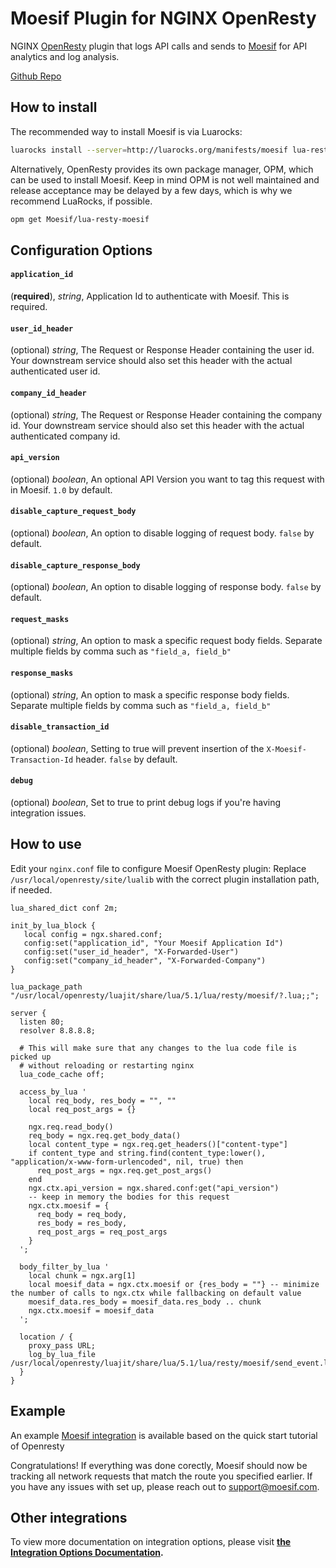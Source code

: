 # Moesif Plugin for NGINX OpenResty

NGINX [OpenResty](https://openresty.org/en/) plugin that logs API calls and sends to [Moesif](https://www.moesif.com) for API analytics and log analysis.

[Github Repo](https://github.com/Moesif/lua-resty-moesif)

## How to install

The recommended way to install Moesif is via Luarocks:

```bash
luarocks install --server=http://luarocks.org/manifests/moesif lua-resty-moesif
```

Alternatively, OpenResty provides its own package manager, OPM, which can be used to install Moesif.
Keep in mind OPM is not well maintained and release acceptance may be delayed by a few days, which is why we recommend LuaRocks, if possible.

```bash
opm get Moesif/lua-resty-moesif
```

## Configuration Options

#### __`application_id`__
(__required__), _string_, Application Id to authenticate with Moesif. This is required.

#### __`user_id_header`__
(optional) _string_, The Request or Response Header containing the user id. Your downstream service should also set this header with the actual authenticated user id. 

#### __`company_id_header`__
(optional) _string_, The Request or Response Header containing the company id. Your downstream service should also set this header with the actual authenticated company id. 

#### __`api_version`__
(optional) _boolean_, An optional API Version you want to tag this request with in Moesif. `1.0` by default.

#### __`disable_capture_request_body`__
(optional) _boolean_, An option to disable logging of request body. `false` by default.

#### __`disable_capture_response_body`__
(optional) _boolean_, An option to disable logging of response body. `false` by default.

#### __`request_masks`__
(optional) _string_, An option to mask a specific request body fields. Separate multiple fields by comma such as `"field_a, field_b"`

#### __`response_masks`__
(optional) _string_, An option to mask a specific response body fields. Separate multiple fields by comma such as `"field_a, field_b"`

#### __`disable_transaction_id`__
(optional) _boolean_, Setting to true will prevent insertion of the <code>X-Moesif-Transaction-Id</code> header. `false` by default.

#### __`debug`__
(optional) _boolean_, Set to true to print debug logs if you're having integration issues.

## How to use

Edit your `nginx.conf` file to configure Moesif OpenResty plugin:
Replace `/usr/local/openresty/site/lualib` with the correct plugin installation path, if needed.


```nginx
lua_shared_dict conf 2m;

init_by_lua_block {
   local config = ngx.shared.conf;
   config:set("application_id", "Your Moesif Application Id")
   config:set("user_id_header", "X-Forwarded-User")
   config:set("company_id_header", "X-Forwarded-Company")
}

lua_package_path "/usr/local/openresty/luajit/share/lua/5.1/lua/resty/moesif/?.lua;;";

server {
  listen 80;
  resolver 8.8.8.8;

  # This will make sure that any changes to the lua code file is picked up
  # without reloading or restarting nginx
  lua_code_cache off;

  access_by_lua '
    local req_body, res_body = "", ""
    local req_post_args = {}

    ngx.req.read_body()
    req_body = ngx.req.get_body_data()
    local content_type = ngx.req.get_headers()["content-type"]
    if content_type and string.find(content_type:lower(), "application/x-www-form-urlencoded", nil, true) then
      req_post_args = ngx.req.get_post_args()
    end
    ngx.ctx.api_version = ngx.shared.conf:get("api_version")
    -- keep in memory the bodies for this request
    ngx.ctx.moesif = {
      req_body = req_body,
      res_body = res_body,
      req_post_args = req_post_args
    }
  ';

  body_filter_by_lua '
    local chunk = ngx.arg[1]
    local moesif_data = ngx.ctx.moesif or {res_body = ""} -- minimize the number of calls to ngx.ctx while fallbacking on default value
    moesif_data.res_body = moesif_data.res_body .. chunk
    ngx.ctx.moesif = moesif_data
  ';

  location / {
    proxy_pass URL;
    log_by_lua_file /usr/local/openresty/luajit/share/lua/5.1/lua/resty/moesif/send_event.lua;
  }
}
```

## Example
An example [Moesif integration](https://github.com/Moesif/lua-resty-moesif-example) is available based on the quick start tutorial of Openresty

Congratulations! If everything was done corectly, Moesif should now be tracking all network requests that match the route you specified earlier. If you have any issues with set up, please reach out to support@moesif.com.

## Other integrations

To view more documentation on integration options, please visit __[the Integration Options Documentation](https://www.moesif.com/docs/getting-started/integration-options/).__
